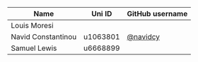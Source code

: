 | Name | Uni ID | GitHub username |
| --- | --- | --- |
| Louis Moresi |  |  |
| Navid Constantinou | u1063801 | [@navidcy](http://github.com/navidcy) |
| Samuel Lewis | u6668899 |
